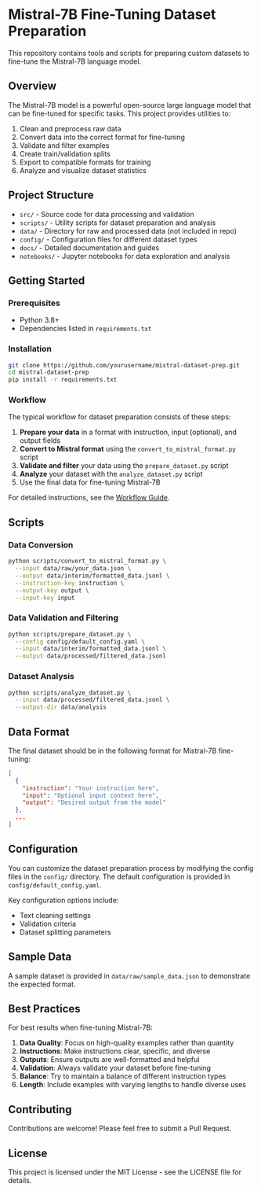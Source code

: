 # Mistral-7B Fine-Tuning Dataset Preparation

This repository contains tools and scripts for preparing custom datasets to fine-tune the Mistral-7B language model. 

## Overview

The Mistral-7B model is a powerful open-source large language model that can be fine-tuned for specific tasks. This project provides utilities to:

1. Clean and preprocess raw data
2. Convert data into the correct format for fine-tuning
3. Validate and filter examples
4. Create train/validation splits
5. Export to compatible formats for training
6. Analyze and visualize dataset statistics

## Project Structure

- `src/` - Source code for data processing and validation
- `scripts/` - Utility scripts for dataset preparation and analysis
- `data/` - Directory for raw and processed data (not included in repo)
- `config/` - Configuration files for different dataset types
- `docs/` - Detailed documentation and guides
- `notebooks/` - Jupyter notebooks for data exploration and analysis

## Getting Started

### Prerequisites

- Python 3.8+
- Dependencies listed in `requirements.txt`

### Installation

```bash
git clone https://github.com/yourusername/mistral-dataset-prep.git
cd mistral-dataset-prep
pip install -r requirements.txt
```

### Workflow

The typical workflow for dataset preparation consists of these steps:

1. **Prepare your data** in a format with instruction, input (optional), and output fields
2. **Convert to Mistral format** using the `convert_to_mistral_format.py` script
3. **Validate and filter** your data using the `prepare_dataset.py` script
4. **Analyze** your dataset with the `analyze_dataset.py` script
5. Use the final data for fine-tuning Mistral-7B

For detailed instructions, see the [Workflow Guide](docs/workflow_guide.md).

## Scripts

### Data Conversion

```bash
python scripts/convert_to_mistral_format.py \
  --input data/raw/your_data.json \
  --output data/interim/formatted_data.jsonl \
  --instruction-key instruction \
  --output-key output \
  --input-key input
```

### Data Validation and Filtering

```bash
python scripts/prepare_dataset.py \
  --config config/default_config.yaml \
  --input data/interim/formatted_data.jsonl \
  --output data/processed/filtered_data.jsonl
```

### Dataset Analysis

```bash
python scripts/analyze_dataset.py \
  --input data/processed/filtered_data.jsonl \
  --output-dir data/analysis
```

## Data Format

The final dataset should be in the following format for Mistral-7B fine-tuning:

```json
[
  {
    "instruction": "Your instruction here",
    "input": "Optional input context here",
    "output": "Desired output from the model"
  },
  ...
]
```

## Configuration

You can customize the dataset preparation process by modifying the config files in the `config/` directory. The default configuration is provided in `config/default_config.yaml`.

Key configuration options include:
- Text cleaning settings
- Validation criteria
- Dataset splitting parameters

## Sample Data

A sample dataset is provided in `data/raw/sample_data.json` to demonstrate the expected format.

## Best Practices

For best results when fine-tuning Mistral-7B:

1. **Data Quality**: Focus on high-quality examples rather than quantity
2. **Instructions**: Make instructions clear, specific, and diverse
3. **Outputs**: Ensure outputs are well-formatted and helpful
4. **Validation**: Always validate your dataset before fine-tuning
5. **Balance**: Try to maintain a balance of different instruction types
6. **Length**: Include examples with varying lengths to handle diverse uses

## Contributing

Contributions are welcome! Please feel free to submit a Pull Request.

## License

This project is licensed under the MIT License - see the LICENSE file for details. 